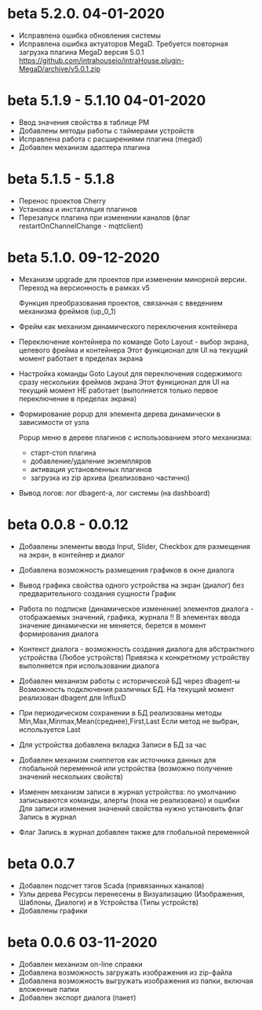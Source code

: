 # beta 5.2.0. 04-01-2020
 - Исправлена ошибка обновления системы
 - Исправлена ошибка актуаторов MegaD. 
   Требуется повторная загрузка плагина MegaD версия 5.0.1 https://github.com/intrahouseio/intraHouse.plugin-MegaD/archive/v5.0.1.zip

# beta 5.1.9 - 5.1.10 04-01-2020
- Ввод значения свойства в таблице PM
- Добавлены методы работы с таймерами устройств
- Исправлена работа с расширениями плагина (megad)
- Добавлен механизм адаптера плагина

# beta 5.1.5 - 5.1.8
- Перенос проектов Cherry
- Установка и инсталляция плагинов 
- Перезапуск плагина при изменении каналов (флаг restartOnChannelChange - mqttclient)

# beta 5.1.0. 09-12-2020
 - Механизм upgrade для проектов при изменении минорной версии. Переход на версионность в рамках v5
 
   Функция преобразования проектов, связанная с введением механизма фреймов (up_0_1)
   
 - Фрейм как механизм динамического переключения контейнера
 - Переключение контейнера по команде Goto Layout - выбор экрана, целевого фрейма и контейнера
   Этот функционал для UI на текущий момент работает в пределах экрана 
 - Настройка команды Goto Layout для переключения содержимого сразу нескольких фреймов экрана
   Этот функционал для UI на текущий момент НЕ работает (выполняется только первое переключение в пределах экрана)
   
 - Формирование popup для элемента дерева динамически в зависимости от узла
 
   Popup меню в дереве плагинов с использованием этого механизма: 
   - старт-стоп плагина
   - добавление/удаление экземпляров
   - активация установленных плагинов
   - загрузка из zip архива (реализовано частично)
   
 - Вывод логов: лог dbagent-а, лог системы (на dashboard)
   

# beta 0.0.8 - 0.0.12
 - Добавлены элементы ввода Input, Slider, Checkbox для размещения на экран, в контейнер и диалог
 - Добавлена возможность размещения графиков в окне диалога
 - Вывод графика свойства одного устройства на экран (диалог) без предварительного создания сущности График  
 - Работа по подписке (динамическое изменение) элементов диалога - отображаемых значений, графика, журнала
   !! В элементах ввода значение динамически не меняется, берется в момент формирования диалога 
 - Контекст диалога - возможность создания диалога для абстрактного устройства (Любое устройств)
   Привязка к конкретному устройству выполняется при использовании диалога
   
 - Добавлен механизм работы с исторической БД через dbagent-ы
   Возможность подключения различных БД. На текущий момент реализован dbagent для InfluxD
 - При периодическом сохранении в БД реализованы методы Min,Max,Minmax,Mean(среднее),First,Last
   Если метод не выбран, используется Last
 - Для устройства добавлена вкладка Записи в БД за час 
 
 - Добавлен механизм сниппетов как источника данных для глобальной переменной или устройства (возможно получение значений нескольких свойств)
 - Изменен механизм записи в журнал устройства: по умолчанию записываются команды, алерты (пока не реализовано) и ошибки
   Для записи изменения значений свойства нужно установить флаг Запись в журнал
 - Флаг Запись в журнал добавлен также для глобальной переменной
 

# beta 0.0.7
- Добавлен подсчет тэгов Scada (привязанных каналов)
- Узлы дерева Ресурсы перенесены в Визуализацию (Изображения, Шаблоны, Диалоги) и в Устройства (Типы устройств)
- Добавлены графики

# beta 0.0.6 03-11-2020
- Добавлен механизм on-line справки
- Добавлена возможность загружать изображения из zip-файла
- Добавлена возможность выгружать изображения из папки, включая вложенные папки
- Добавлен экспорт диалога (пакет)
